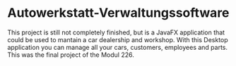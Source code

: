 # Autowerkstatt-Verwaltungssoftware
This project is still not completely finished, but is a JavaFX application that could be used to mantain a car dealership and workshop. With this Desktop application you can 
manage all your cars, customers, employees and parts. This was the final project of the Modul 226.

